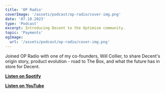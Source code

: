 ```yaml
---
title: 'OP Radio'
coverImage: '/assets/podcast/op-radio/cover-img.png'
date: '07.18.2023'
type: 'Podcast'
excerpt: Introducing Decent to the Optimism community.
topic: 'Payments'
ogImage:
  url: '/assets/podcast/op-radio/cover-img.png'
---
```


Joined OP Radio with one of my co-founders, Will Collier, to share Decent's origin story, product evolution - road to The Box, and what the future has in store for Decent.

**[Listen on Spotify](https://www.fastcompany.com/90911418/gen-z-workers-dont-love-their-jobs-so-theyre-changing-work-culture?utm_source=facebook&utm_medium=social)**

**[Listen on YouTube](https://www.youtube.com/watch?v=Lo3jBUZufnw)**  